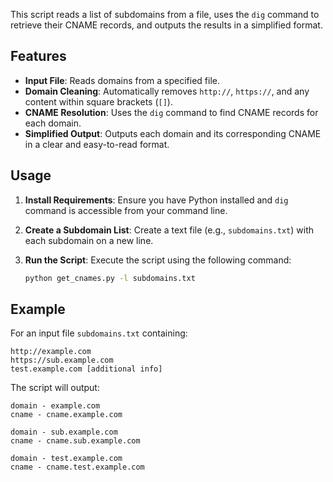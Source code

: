This script reads a list of subdomains from a file, uses the `dig` command to retrieve their CNAME records, and outputs the results in a simplified format.

## Features

- **Input File**: Reads domains from a specified file.
- **Domain Cleaning**: Automatically removes `http://`, `https://`, and any content within square brackets (`[]`).
- **CNAME Resolution**: Uses the `dig` command to find CNAME records for each domain.
- **Simplified Output**: Outputs each domain and its corresponding CNAME in a clear and easy-to-read format.

## Usage

1. **Install Requirements**:
   Ensure you have Python installed and `dig` command is accessible from your command line.

2. **Create a Subdomain List**:
   Create a text file (e.g., `subdomains.txt`) with each subdomain on a new line.

3. **Run the Script**:
   Execute the script using the following command:
   ```sh
   python get_cnames.py -l subdomains.txt
   ```

## Example

For an input file `subdomains.txt` containing:
```
http://example.com
https://sub.example.com
test.example.com [additional info]
```

The script will output:
```
domain - example.com
cname - cname.example.com

domain - sub.example.com
cname - cname.sub.example.com

domain - test.example.com
cname - cname.test.example.com
```

